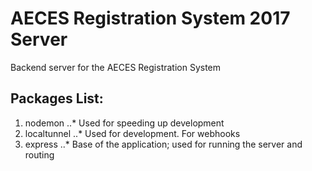 # AECES Registration System 2017 Server
Backend server for the AECES Registration System

## Packages List:
1. nodemon
..* Used for speeding up development
2. localtunnel
..* Used for development. For webhooks
3. express
..* Base of the application; used for running the server and routing